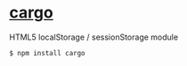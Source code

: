 [cargo](https://github.com/ryanve/cargo)
=====

HTML5 localStorage / sessionStorage module

```
$ npm install cargo
```